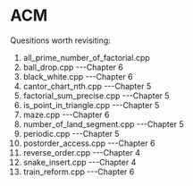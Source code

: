 # ACM

Quesitions worth revisiting:
1.  all_prime_number_of_factorial.cpp
2.  ball_drop.cpp ---Chapter 6
3.  black_white.cpp ---Chapter 6
4.  cantor_chart_nth.cpp ---Chapter 5
5.  factorial_sum_precise.cpp ---Chapter 5
6.  is_point_in_triangle.cpp ---Chapter 5
7.  maze.cpp ---Chapter 6
8.  number_of_land_segment.cpp ---Chapter 5
9.  periodic.cpp ---Chapter 5
10. postorder_access.cpp ---Chapter 6
11. reverse_order.cpp ---Chapter 4
12. snake_insert.cpp ---Chapter 4
13. train_reform.cpp ---Chapter 6